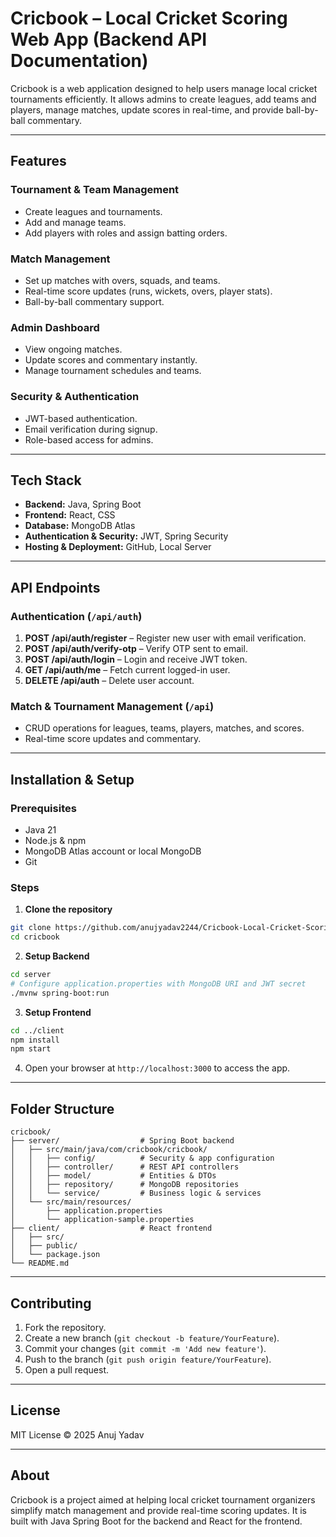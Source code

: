 # Cricbook – Local Cricket Scoring Web App (Backend API Documentation)

Cricbook is a web application designed to help users manage local cricket tournaments efficiently. It allows admins to create leagues, add teams and players, manage matches, update scores in real-time, and provide ball-by-ball commentary.

---

## Features

### Tournament & Team Management
- Create leagues and tournaments.
- Add and manage teams.
- Add players with roles and assign batting orders.

### Match Management
- Set up matches with overs, squads, and teams.
- Real-time score updates (runs, wickets, overs, player stats).
- Ball-by-ball commentary support.

### Admin Dashboard
- View ongoing matches.
- Update scores and commentary instantly.
- Manage tournament schedules and teams.

### Security & Authentication
- JWT-based authentication.
- Email verification during signup.
- Role-based access for admins.

---

## Tech Stack

- **Backend:** Java, Spring Boot  
- **Frontend:** React, CSS  
- **Database:** MongoDB Atlas  
- **Authentication & Security:** JWT, Spring Security  
- **Hosting & Deployment:** GitHub, Local Server  

---

## API Endpoints

### Authentication (`/api/auth`)
1. **POST /api/auth/register** – Register new user with email verification.
2. **POST /api/auth/verify-otp** – Verify OTP sent to email.
3. **POST /api/auth/login** – Login and receive JWT token.
4. **GET /api/auth/me** – Fetch current logged-in user.
5. **DELETE /api/auth** – Delete user account.

### Match & Tournament Management (`/api`)
- CRUD operations for leagues, teams, players, matches, and scores.
- Real-time score updates and commentary.

---

## Installation & Setup

### Prerequisites
- Java 21
- Node.js & npm
- MongoDB Atlas account or local MongoDB
- Git

### Steps
1. **Clone the repository**
```bash
git clone https://github.com/anujyadav2244/Cricbook-Local-Cricket-Scoring-Web-App.git
cd cricbook
````

2. **Setup Backend**

```bash
cd server
# Configure application.properties with MongoDB URI and JWT secret
./mvnw spring-boot:run
```

3. **Setup Frontend**

```bash
cd ../client
npm install
npm start
```

4. Open your browser at `http://localhost:3000` to access the app.

---

## Folder Structure

```
cricbook/
├── server/                  # Spring Boot backend
│   ├── src/main/java/com/cricbook/cricbook/
│   │   ├── config/          # Security & app configuration
│   │   ├── controller/      # REST API controllers
│   │   ├── model/           # Entities & DTOs
│   │   ├── repository/      # MongoDB repositories
│   │   └── service/         # Business logic & services
│   └── src/main/resources/
│       ├── application.properties
│       └── application-sample.properties
├── client/                  # React frontend
│   ├── src/
│   ├── public/
│   └── package.json
└── README.md
```

---

## Contributing

1. Fork the repository.
2. Create a new branch (`git checkout -b feature/YourFeature`).
3. Commit your changes (`git commit -m 'Add new feature'`).
4. Push to the branch (`git push origin feature/YourFeature`).
5. Open a pull request.

---

## License

MIT License © 2025 Anuj Yadav

---

## About

Cricbook is a project aimed at helping local cricket tournament organizers simplify match management and provide real-time scoring updates. It is built with Java Spring Boot for the backend and React for the frontend.

